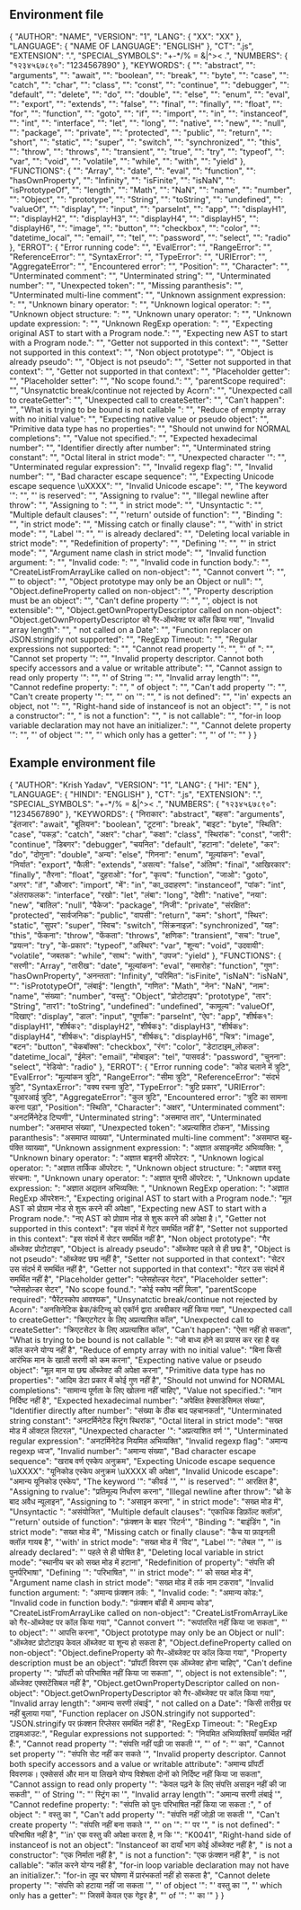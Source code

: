 ## Environment file
{
  "AUTHOR": "NAME",
  "VERSION": "1",
  "LANG": {
    "XX": "XX"
  },
  "LANGUAGE": {
    "NAME OF LANGUAGE": "ENGLISH"
  },
  "CT": ".js",
  "EXTENSION": ".",
  "SPECIAL_SYMBOLS": "+-*/% = &|^>< .",
  "NUMBERS": {
    "१२३४५६७८९०": "1234567890"
  },
  "KEYWORDS": {
    "": "abstract",
    "": "arguments",
    "": "await",
    "": "boolean",
    "": "break",
    "": "byte",
    "": "case",
    "": "catch",
    "": "char",
    "": "class",
    "": "const",
    "": "continue",
    "": "debugger",
    "": "default",
    "": "delete",
    "": "do",
    "": "double",
    "": "else",
    "": "enum",
    "": "eval",
    "": "export",
    "": "extends",
    "": "false",
    "": "final",
    "": "finally",
    "": "float",
    "": "for",
    "": "function",
    "": "goto",
    "": "if",
    "": "import",
    "": "in",
    "": "instanceof",
    "": "int",
    "": "interface",
    "": "let",
    "": "long",
    "": "native",
    "": "new",
    "": "null",
    "": "package",
    "": "private",
    "": "protected",
    "": "public",
    "": "return",
    "": "short",
    "": "static",
    "": "super",
    "": "switch",
    "": "synchronized",
    "": "this",
    "": "throw",
    "": "throws",
    "": "transient",
    "": "true",
    "": "try",
    "": "typeof",
    "": "var",
    "": "void",
    "": "volatile",
    "": "while",
    "": "with",
    "": "yield"
  },
  "FUNCTIONS": {
    "": "Array",
    "": "date",
    "": "eval",
    "": "function",
    "": "hasOwnProperty",
    "": "Infinity",
    "": "isFinite",
    "": "isNaN",
    "": "isPrototypeOf",
    "": "length",
    "": "Math",
    "": "NaN",
    "": "name",
    "": "number",
    "": "Object",
    "": "prototype",
    "": "String",
    "": "toString",
    "": "undefined",
    "": "valueOf",
    "": "display",
    "": "input",
    "": "parseInt",
    "": "app",
    "": "displayH1",
    "": "displayH2",
    "": "displayH3",
    "": "displayH4",
    "": "displayH5",
    "": "displayH6",
    "": "image",
    "": "button",
    "": "checkbox",
    "": "color",
    "": "datetime_local",
    "": "email",
    "": "tel",
    "": "password",
    "": "select",
    "": "radio"
  },
  "ERROT": {
    "Error running code": "",
    "EvalError": "",
    "RangeError": "",
    "ReferenceError": "",
    "SyntaxError": "",
    "TypeError": "",
    "URIError": "",
    "AggregateError": "",
    "Encountered error": "",
    "Position": "",
    "Character": "",
    "Unterminated comment": "",
    "Unterminated string": "",
    "Unterminated number": "",
    "Unexpected token": "",
    "Missing paranthesis": "",
    "Unterminated multi-line comment": "",
    "Unknown assignment expression: ": "",
    "Unknown binary operator: ": "",
    "Unknown logical operator: ": "",
    "Unknown object structure: ": "",
    "Unknown unary operator: ": "",
    "Unknown update expression: ": "",
    "Unknown RegExp operation: ": "",
    "Expecting original AST to start with a Program node.": "",
    "Expecting new AST to start with a Program node.": "",
    "Getter not supported in this context": "",
    "Setter not supported in this context": "",
    "Non object prototype": "",
    "Object is already pseudo": "",
    "Object is not pseudo": "",
    "Setter not supported in that context": "",
    "Getter not supported in that context": "",
    "Placeholder getter": "",
    "Placeholder setter": "",
    "No scope found.": "",
    "parentScope required": "",
    "Unsynatctic break/continue not rejected by Acorn": "",
    "Unexpected call to createGetter": "",
    "Unexpected call to createSetter": "",
    "Can't happen": "",
    "What is trying to be bound is not callable ": "",
    "Reduce of empty array with no initial value": "",
    "Expecting native value or pseudo object": "",
    "Primitive data type has no properties": "",
    "Should not unwind for NORMAL completions": "",
    "Value not specified.": "",
    "Expected hexadecimal number": "",
    "Identifier directly after number": "",
    "Unterminated string constant": "",
    "Octal literal in strict mode": "",
    "Unexpected character '": "",
    "Unterminated regular expression": "",
    "Invalid regexp flag": "",
    "Invalid number": "",
    "Bad character escape sequence": "",
    "Expecting Unicode escape sequence \\uXXXX": "",
    "Invalid Unicode escape": "",
    "The keyword '": "",
    "' is reserved": "",
    "Assigning to rvalue": "",
    "Illegal newline after throw": "",
    "Assigning to ": "",
    " in strict mode": "",
    "Unsyntactic ": "",
    "Multiple default clauses": "",
    "'return' outside of function": "",
    "Binding ": "",
    "in strict mode": "",
    "Missing catch or finally clause": "",
    "'with' in strict mode": "",
    "Label '": "",
    "' is already declared": "",
    "Deleting local variable in strict mode": "",
    "Redefinition of property": "",
    "Defining '": "",
    "' in strict mode": "",
    "Argument name clash in strict mode": "",
    "Invalid function argument: ": "",
    "Invalid code: ": "",
    "Invalid code in function body.": "",
    "CreateListFromArrayLike called on non-object": "",
    "Cannot convert '": "",
    "' to object": "",
    "Object prototype may only be an Object or null": "",
    "Object.defineProperty called on non-object": "",
    "Property description must be an object": "",
    "Can't define property '": "",
    "', object is not extensible": "",
    "Object.getOwnPropertyDescriptor called on non-object": "Object.getOwnPropertyDescriptor को गैर-ऑब्जेक्ट पर कॉल किया गया",
    "Invalid array length": "",
    " not called on a Date": "",
    "Function replacer on JSON.stringify not supported": "",
    "RegExp Timeout: ": "",
    "Regular expressions not supported: ": "",
    "Cannot read property '": "",
    "' of ": "",
    "Cannot set property '": "",
    "Invalid property descriptor. Cannot both specify accessors and a value or writable attribute": "",
    "Cannot assign to read only property '": "",
    "' of String '": "",
    "Invalid array length'": "",
    "Cannot redefine property: ": "",
    " of object ": "",
    "Can't add property '": "",
    "Can't create property '": "",
    "' on '": "",
    " is not defined": "",
    "'in' expects an object, not '": "",
    "Right-hand side of instanceof is not an object": "",
    " is not a constructor": "",
    " is not a function": "",
    " is not callable": "",
    "for-in loop variable declaration may not have an initializer.": "",
    "Cannot delete property '": "",
    "' of object '": "",
    "' which only has a getter": "",
    "' of '": ""
  }
}


## Example environment file
{
  "AUTHOR": "Krish Yadav",
  "VERSION": "1",
  "LANG": {
    "HI": "EN"
  },
  "LANGUAGE": {
    "HINDI": "ENGLISH"
  },
  "CT": ".js",
  "EXTENSION": ".",
  "SPECIAL_SYMBOLS": "+-*/% = &|^>< .",
  "NUMBERS": {
    "१२३४५६७८९०": "1234567890"
  },
  "KEYWORDS": {
    "निराकार": "abstract",
    "बहस": "arguments",
    "इंतजार": "await",
    "बूलियन": "boolean",
    "टूटना": "break",
    "बाइट": "byte",
    "स्थिति": "case",
    "पकड़": "catch",
    "अक्षर": "char",
    "कक्षा": "class",
    "स्थिरांक": "const",
    "जारी": "continue",
    "डिबगर": "debugger",
    "चयनित": "default",
    "हटाना": "delete",
    "कर": "do",
    "दोगुना": "double",
    "अन्य": "else",
    "गिनना": "enum",
    "मूल्यांकन": "eval",
    "निर्यात": "export",
    "फैली": "extends",
    "असत्य": "false",
    "अंतिम": "final",
    "आखिरकार": "finally",
    "तैरना": "float",
    "दुहराओ": "for",
    "कृत्य": "function",
    "जाओ": "goto",
    "अगर": "if",
    "औजार": "import",
    "में": "in",
    "का_उदाहरण": "instanceof",
    "पांक": "int",
    "अंतराफलक": "interface",
    "रखो": "let",
    "लंबा": "long",
    "देशी": "native",
    "नया": "new",
    "बातिल": "null",
    "पैकेज": "package",
    "निजी": "private",
    "संरक्षित": "protected",
    "सार्वजनिक": "public",
    "वापसी": "return",
    "कम": "short",
    "स्थिर": "static",
    "सुपर": "super",
    "स्विच": "switch",
    "सिंक्रनाइज़": "synchronized",
    "यह": "this",
    "फेंकना": "throw",
    "फेंकता": "throws",
    "क्षणिक": "transient",
    "सच": "true",
    "प्रयत्न": "try",
    "के-प्रकार": "typeof",
    "अस्थिर": "var",
    "शून्य": "void",
    "उदवायी": "volatile",
    "जबतक": "while",
    "साथ": "with",
    "उपज": "yield"
  },
  "FUNCTIONS": {
    "सरणी": "Array",
    "तारीख": "date",
    "मूल्यांकन": "eval",
    "समारोह": "function",
    "गुण": "hasOwnProperty",
    "अनन्तता": "Infinity",
    "परिमित": "isFinite",
    "isNaN": "isNaN",
    "": "isPrototypeOf",
    "लंबाई": "length",
    "गणित": "Math",
    "नेन": "NaN",
    "नाम": "name",
    "संख्या": "number",
    "वस्तु": "Object",
    "प्रोटोटाइप": "prototype",
    "तार": "String",
    "तार1": "toString",
    "undefined": "undefined",
    "कामूल्य": "valueOf",
    "दिखाए": "display",
    "डाल": "input",
    "पूर्णांक": "parseInt",
    "ऐप": "app",
    "शीर्षक१": "displayH1",
    "शीर्षक२": "displayH2",
    "शीर्षक३": "displayH3",
    "शीर्षक४": "displayH4",
    "शीर्षक५": "displayH5",
    "शीर्षक६": "displayH6",
    "चित्र": "image",
    "बटन": "button",
    "चेकबॉक्स": "checkbox",
    "रंग": "color",
    "डेटाटाइम_लोकल": "datetime_local",
    "ईमेल": "email",
    "मोबाइल": "tel",
    "पासवर्ड": "password",
    "चुनना": "select",
    "रेडियो": "radio"
  },
  "ERROT": {
    "Error running code": "कोड चलाने में त्रुटि",
    "EvalError": "मूल्यांकन त्रुटि",
    "RangeError": "सीमा त्रुटि",
    "ReferenceError": "संदर्भ त्रुटि",
    "SyntaxError": "वक्य रचना त्रुटि",
    "TypeError": "त्रुटि प्रकार",
    "URIError": "यूआरआई त्रुटि",
    "AggregateError": "कुल त्रुटि",
    "Encountered error": "त्रुटि का सामना करना पड़ा",
    "Position": "स्थिति",
    "Character": "अक्षर",
    "Unterminated comment": "अनटर्मिनेटेड टिप्पणी",
    "Unterminated string": "असमाप्‍त तार",
    "Unterminated number": "असमाप्‍त संख्या",
    "Unexpected token": "अप्रत्याशित टोकन",
    "Missing paranthesis": "असमाप्‍त व्याख्या",
    "Unterminated multi-line comment": "असमाप्‍त बहु-पंक्ति व्याख्या",
    "Unknown assignment expression: ": "अज्ञात असाइनमेंट अभिव्यक्ति: ",
    "Unknown binary operator: ": "अज्ञात बाइनरी ऑपरेटर: ",
    "Unknown logical operator: ": "अज्ञात तार्किक ऑपरेटर: ",
    "Unknown object structure: ": "अज्ञात वस्तु संरचना: ",
    "Unknown unary operator: ": "अज्ञात यूनरी ऑपरेटर: ",
    "Unknown update expression: ": "अज्ञात अद्यतन अभिव्यक्ति: ",
    "Unknown RegExp operation: ": "अज्ञात RegExp ऑपरेशन:",
    "Expecting original AST to start with a Program node.": "मूल AST को प्रोग्राम नोड से शुरू करने की अपेक्षा",
    "Expecting new AST to start with a Program node.": "नए AST को प्रोग्राम नोड से शुरू करने की अपेक्षा है।",
    "Getter not supported in this context": "इस संदर्भ में गेटर समर्थित नहीं है",
    "Setter not supported in this context": "इस संदर्भ में सेटर समर्थित नहीं है",
    "Non object prototype": "गैर ऑब्जेक्ट प्रोटोटाइप",
    "Object is already pseudo": "ऑब्जेक्ट पहले से ही छद्म है",
    "Object is not pseudo": "ऑब्जेक्ट छद्म नहीं है",
    "Setter not supported in that context": "सेटर उस संदर्भ में समर्थित नहीं है",
    "Getter not supported in that context": "गेटर उस संदर्भ में समर्थित नहीं है",
    "Placeholder getter": "प्लेसहोल्डर गेटर",
    "Placeholder setter": "प्लेसहोल्डर सेटर",
    "No scope found.": "कोई स्कोप नहीं मिला",
    "parentScope required": "पैरेंटस्कोप आवश्यक",
    "Unsynatctic break/continue not rejected by Acorn": "अनसिनेटिक ब्रेक/कंटिन्यू को एकॉर्न द्वारा अस्वीकार नहीं किया गया",
    "Unexpected call to createGetter": "क्रिएटगेटर के लिए अप्रत्याशित कॉल",
    "Unexpected call to createSetter": "क्रिएटसेटर के लिए अप्रत्याशित कॉल",
    "Can't happen": "ऐसा नहीं हो सकता",
    "What is trying to be bound is not callable ": "जो बाध्य होने का प्रयास कर रहा है वह कॉल करने योग्य नहीं है",
    "Reduce of empty array with no initial value": "बिना किसी आरंभिक मान के खाली सरणी को कम करना",
    "Expecting native value or pseudo object": "मूल मान या छद्म ऑब्जेक्ट की अपेक्षा करना",
    "Primitive data type has no properties": "आदिम डेटा प्रकार में कोई गुण नहीं है",
    "Should not unwind for NORMAL completions": "सामान्य पूर्णता के लिए खोलना नहीं चाहिए",
    "Value not specified.": "मान निर्दिष्ट नहीं है",
    "Expected hexadecimal number": "अपेक्षित हेक्साडेसिमल संख्या",
    "Identifier directly after number": "संख्या के ठीक बाद पहचानकर्ता",
    "Unterminated string constant": "अनटर्मिनेटेड स्ट्रिंग स्थिरांक",
    "Octal literal in strict mode": "सख्त मोड में ऑक्टल लिटरल",
    "Unexpected character '": "अप्रत्याशित वर्ण '",
    "Unterminated regular expression": "अनटर्मिनेटेड नियमित अभिव्यक्ति",
    "Invalid regexp flag": "अमान्य regexp ध्वज",
    "Invalid number": "अमान्य संख्या",
    "Bad character escape sequence": "खराब वर्ण एस्केप अनुक्रम",
    "Expecting Unicode escape sequence \\uXXXX": "यूनिकोड एस्केप अनुक्रम \\uXXXX की अपेक्षा",
    "Invalid Unicode escape": "अमान्य यूनिकोड एस्केप",
    "The keyword '": "कीवर्ड '",
    "' is reserved": "' आरक्षित है",
    "Assigning to rvalue": "प्रतिमूल्य निर्धारण करना",
    "Illegal newline after throw": "थ्रो के बाद अवैध न्यूलाइन",
    "Assigning to ": "असाइन करना",
    " in strict mode": "सख्त मोड में",
    "Unsyntactic ": "असंयोजित",
    "Multiple default clauses": "एकाधिक डिफ़ॉल्ट क्लॉज़",
    "'return' outside of function": "फ़ंक्शन के बाहर 'रिटर्न'",
    "Binding ": "बाइंडिंग ",
    "in strict mode": "सख्त मोड में",
    "Missing catch or finally clause": "कैच या फ़ाइनली क्लॉज़ गायब है",
    "'with' in strict mode": "सख्त मोड में 'विद'",
    "Label '": "लेबल '",
    "' is already declared": "' पहले से ही घोषित है",
    "Deleting local variable in strict mode": "स्थानीय चर को सख्त मोड में हटाना",
    "Redefinition of property": "संपत्ति की पुनर्परिभाषा",
    "Defining '": "परिभाषित",
    "' in strict mode": "' को सख्त मोड में",
    "Argument name clash in strict mode": "सख्त मोड में तर्क नाम टकराव",
    "Invalid function argument: ": "अमान्य फ़ंक्शन तर्क: ",
    "Invalid code: ": "अमान्य कोड:",
    "Invalid code in function body.": "फ़ंक्शन बॉडी में अमान्य कोड",
    "CreateListFromArrayLike called on non-object": "CreateListFromArrayLike को गैर-ऑब्जेक्ट पर कॉल किया गया",
    "Cannot convert '": "रूपांतरित नहीं किया जा सकता",
    "' to object": "' आपत्ति करना",
    "Object prototype may only be an Object or null": "ऑब्जेक्ट प्रोटोटाइप केवल ऑब्जेक्ट या शून्य हो सकता है",
    "Object.defineProperty called on non-object": "Object.defineProperty को गैर-ऑब्जेक्ट पर कॉल किया गया",
    "Property description must be an object": "प्रॉपर्टी विवरण एक ऑब्जेक्ट होना चाहिए",
    "Can't define property '": "प्रॉपर्टी को परिभाषित नहीं किया जा सकता",
    "', object is not extensible": "', ऑब्जेक्ट एक्सटेंसिबल नहीं है",
    "Object.getOwnPropertyDescriptor called on non-object": "Object.getOwnPropertyDescriptor को गैर-ऑब्जेक्ट पर कॉल किया गया",
    "Invalid array length": "अमान्य सरणी लंबाई",
    " not called on a Date": "किसी तारीख़ पर नहीं बुलाया गया",
    "Function replacer on JSON.stringify not supported": "JSON.stringify पर फ़ंक्शन रिप्लेसर समर्थित नहीं है",
    "RegExp Timeout: ": "RegExp टाइमआउट:",
    "Regular expressions not supported: ": "नियमित अभिव्यक्तियाँ समर्थित नहीं हैं:",
    "Cannot read property '": "संपत्ति नहीं पढ़ी जा सकती '",
    "' of ": "' का",
    "Cannot set property '": "संपत्ति सेट नहीं कर सकते '",
    "Invalid property descriptor. Cannot both specify accessors and a value or writable attribute": "अमान्य प्रॉपर्टी विवरणक। एक्सेसर्स और मान या लिखने योग्य विशेषता दोनों को निर्दिष्ट नहीं किया जा सकता",
    "Cannot assign to read only property '": "केवल पढ़ने के लिए संपत्ति असाइन नहीं की जा सकती",
    "' of String '": "' स्ट्रिंग का '",
    "Invalid array length'": "अमान्य सरणी लंबाई '",
    "Cannot redefine property: ": "संपत्ति को पुनः परिभाषित नहीं किया जा सकता :",
    " of object ": " वस्तु का ",
    "Can't add property '": "संपत्ति नहीं जोड़ी जा सकती '",
    "Can't create property '": "संपत्ति नहीं बना सकते '",
    "' on '": "' पर '",
    " is not defined": " परिभाषित नहीं है",
    "'in' एक वस्तु की अपेक्षा करता है, न कि '": "K0041",
    "Right-hand side of instanceof is not an object": "Instanceof का दायाँ भाग कोई ऑब्जेक्ट नहीं है",
    " is not a constructor": "एक निर्माता नहीं है",
    " is not a function": "एक फ़ंक्शन नहीं है",
    " is not callable": "कॉल करने योग्य नहीं है",
    "for-in loop variable declaration may not have an initializer.": "for-in लूप चर घोषणा में प्रारंभकर्ता नहीं हो सकता है",
    "Cannot delete property '": "संपत्ति को हटाया नहीं जा सकता '",
    "' of object '": "' वस्तु का '",
    "' which only has a getter": "' जिसमें केवल एक गेट्टर है",
    "' of '": "' का '"
  }
}
